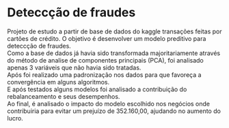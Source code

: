 # Deteccção de fraudes
Projeto de estudo a partir de base de dados do kaggle transações feitas por cartões de crédito. O objetivo é desenvolver um modelo preditivo para deteccção de fraudes.  
Como a base de dados já havia sido transformada majoritariamente através do método de analise de componentes principais (PCA), foi analisado apenas 3 variáveis que não havia sido tratadas.  
Após foi realizado uma padronização nos dados para que favoreça a convergência em alguns algoritmos.  
E após testados alguns modelos foi analisado a contribuição do rebalanceamento e seus desempenhos.  
Ao final, é analisado o impacto do modelo escolhido nos negócios onde contribuiria para evitar um prejuízo de 352.160,00, ajudando no aumento do lucro.

